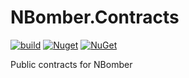 # NBomber.Contracts

[![build](https://github.com/PragmaticFlow/NBomber.Contracts/actions/workflows/build.yml/badge.svg)](https://github.com/PragmaticFlow/NBomber.Contracts/actions/workflows/build.yml)
[![Nuget](https://img.shields.io/nuget/dt/nbomber.contracts.svg)](https://www.nuget.org/packages/nbomber.contracts/)
[![NuGet](https://img.shields.io/nuget/v/nbomber.contracts.svg)](https://www.nuget.org/packages/nbomber.contracts)

Public contracts for NBomber
